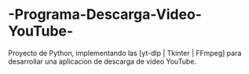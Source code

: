 # -Programa-Descarga-Video-YouTube-
Proyecto de Python, implementando las [yt-dlp | Tkinter | FFmpeg] para desarrollar una aplicacion de descarga de video YouTube.

